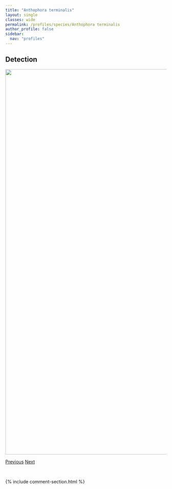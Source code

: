 ```yaml
---
title: "Anthophora terminalis"
layout: single
classes: wide
permalink: /profiles/species/Anthophora terminalis
author_profile: false
sidebar:
  nav: "profiles"
---
```


<h2>Detection</h2>

<a href="/ANBC/assets/figures/species/Anthophora terminalis/range-map.png">
<img src="/ANBC/assets/figures/species/Anthophora terminalis/range-map.png" height = "1200" width = "800">
</a>

<a href="/profiles/species/Anthophora spp." class="pagination--pager" title="PreviousName">Previous</a> <a href="/profiles/species/Apis mellifera" class="pagination--pager" title="NextName">Next</a>

<p>&nbsp;</p>

{% include comment-section.html %}
